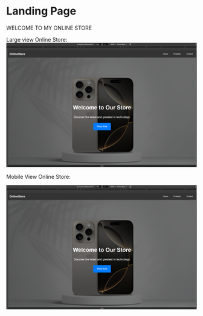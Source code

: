 # Landing Page
WELCOME TO MY ONLINE STORE 

Large view Online Store:
![large view image](https://github.com/BENLAKHDHER/Landing_page/blob/main/large%20view.png)

Mobile View Online Store:

![large view image](https://github.com/BENLAKHDHER/Landing_page/blob/main/large%20view.png)
